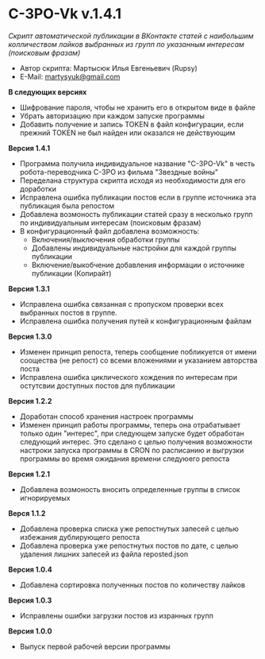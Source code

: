 # C-3PO-Vk v.1.4.1
_Скрипт автоматической публикации в ВКонтакте статей с наибольшим колличеством лайков выбранных из групп по указанным интересам (поисковым фразам)_

- Автор скрипта: Мартысюк Илья Евгеньевич (Rupsy)
- E-Mail: martysyuk@gmail.com

__В следующих версиях__
- Шифрование  пароля,  чтобы  не  хранить  его  в  открытом виде в файле
- Убрать авторизацию при каждом запуске программы
- Добавить  получение  и  запись TOKEN в файл конфигурации, если прежний TOKEN не был найден или оказался не действующим

__Версия 1.4.1__
- Программа получила индивидуальное название "C-3PO-Vk" в честь робота-переводчика C-3PO из фильма "Звездные войны"
- Переделана структура скрипта исходя из необходимости для его доработки
- Исправлена ошибка публикации постов если в группе источника эта публикация была репостом
- Добавлена возмоность публикации статей сразу в несколько групп по индивидуальным интересам (поисковым фразам)
- В конфигурационный файл добавлена возможность:
  - Включения/выключения обработки группы
  - Добавлены индивидуальные настройки для каждой группы публикации
  - Включение/выкобчение добавления информации о источнике публикации (Копирайт)

__Версия 1.3.1__
- Исправлена ошибка связанная с пропуском проверки всех выбранных постов в группе.
- Исправлена ошибка получения путей к конфигурационным файлам

__Версия 1.3.0__
- Изменен  принцип  репоста,  теперь  сообщение  побликуется   от  имени соощества (не репост) со всеми вложениями и указанием авторства поста
- Исправлена ошибка циклического хождения  по  интересам  при  остутсвии доступных постов для публикации

__Версия 1.2.2__
- Доработан способ хранения настроек программы
- Изменен принцип работы программы,  теперь она отрабатывает только один "интерес",  при следующем запуске будет обработан следующий интерес. Это сделано с целью получения возможности настроки запуска программы  в CRON по расписанию  и  выгрузки программы во время ожидания времени следуюего репоста

__Версия 1.2.1__
- Добавлена возмоность вносить определенные группы в список игнорируемых

__Верся 1.1.2__
- Добавлена проверка списка  уже  репостнутых запесей  с целью избежания дублирующего репоста
- Добавлена проверка  уже  репостнутых  постов по дате, с целью удаления лишних запесей из файла reposted.json

__Версия 1.0.4__
- Добавлена сортировка полученных постов по количеству лайков

__Версия 1.0.3__
- Исправлены ошибки загрузки постов из изранных групп

__Версия 1.0.0__
- Выпуск первой рабочей версии программы
